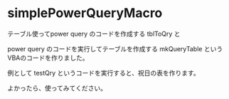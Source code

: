 # simplePowerQueryMacro
テーブル使ってpower query のコードを作成する
    tblToQry
と

power query のコードを実行してテーブルを作成する
    mkQueryTable
というVBAのコードを作りました。

例として
    testQry
というコードを実行すると、祝日の表を作ります。

よかったら、使ってみてください。